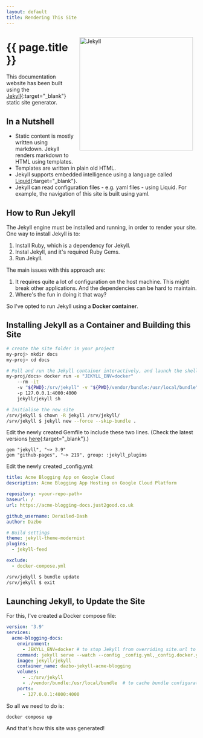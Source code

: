 ```yaml
---
layout: default
title: Rendering This Site
---
```

<img src="{{'/assets/images/jekyll-og.png' | relative_url }}" alt="Jekyll" style="margin:15px 10px 10px 15px; float: right; width:300px" />

# {{ page.title }}

This documentation website has been built using the [Jekyll](https://jekyllrb.com/){:target="_blank"} static site generator.

## In a Nutshell

- Static content is mostly written using markdown. Jekyll renders markdown to HTML using templates.
- Templates are written in plain old HTML.
- Jekyll supports embedded intelligence using a language called [Liquid](https://shopify.github.io/liquid/){:target="_blank"}.
- Jekyll can read configuration files - e.g. yaml files - using Liquid. For example, the navigation of this site is built using yaml.

## How to Run Jekyll

The Jekyll engine must be installed and running, in order to render your site. One way to install Jekyll is to:

1. Install Ruby, which is a dependency for Jekyll.
1. Instal Jekyll, and it's required Ruby Gems.
1. Run Jekyll.

The main issues with this approach are:

1. It requires quite a lot of configuration on the host machine.  This might break other applications. And the dependencies can be hard to maintain.
1. Where's the fun in doing it that way?

So I've opted to run Jekyll using a **Docker container**.

## Installing Jekyll as a Container and Building this Site

```bash
# create the site folder in your project
my-proj> mkdir docs
my-proj> cd docs

# Pull and run the Jekyll container interactively, and launch the shell
my-proj/docs> docker run -e "JEKYLL_ENV=docker"
	--rm -it 
 	-v "${PWD}:/srv/jekyll" -v "${PWD}/vendor/bundle:/usr/local/bundle"
	-p 127.0.0.1:4000:4000
	jekyll/jekyll sh

# Initialise the new site
/srv/jekyll $ chown -R jekyll /srv/jekyll/
/srv/jekyll $ jekyll new --force --skip-bundle .
```

Edit the newly created Gemfile to include these two lines. (Check the latest versions [here](https://pages.github.com/versions/){:target="_blank"}.)

```text
gem "jekyll", "~> 3.9"
gem "github-pages", "~> 219", group: :jekyll_plugins
```

Edit the newly created _config.yml:

```yaml
title: Acme Blogging App on Google Cloud
description: Acme Blogging App Hosting on Google Cloud Platform

repository: <your-repo-path>
baseurl: /
url: https://acme-blogging-docs.just2good.co.uk

github_username: Derailed-Dash
author: Dazbo

# Build settings
theme: jekyll-theme-modernist
plugins:
  - jekyll-feed

exclude:
  - docker-compose.yml
```

```bash
/srv/jekyll $ bundle update
/srv/jekyll $ exit
```

## Launching Jekyll, to Update the Site

For this, I've created a Docker compose file:

```yaml
version: '3.9'
services:
  acme-blogging-docs:
    environment:
      - JEKYLL_ENV=docker # to stop Jekyll from overriding site.url to http://0.0.0.0:4000
    command: jekyll serve --watch --config _config.yml,_config.docker.yml
    image: jekyll/jekyll
    container_name: dazbo-jekyll-acme-blogging
    volumes:
      - .:/srv/jekyll
      - ./vendor/bundle:/usr/local/bundle  # to cache bundle configuration
    ports:
      - 127.0.0.1:4000:4000
```

So all we need to do is:

```
docker compose up
```

And that's how this site was generated!